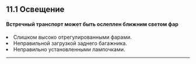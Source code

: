 ## 11.1 Освещение

#### Встречный транспорт может быть ослеплен ближним светом фар
<li>Слишком высоко отрегулированными фарами.</li>
<li>Неправильной загрузкой заднего багажника.</li>
<li>Неправильно установленными лампочками.</li>

---